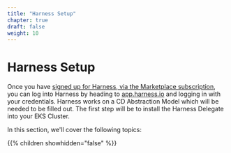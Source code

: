 ```yaml
---
title: "Harness Setup"
chapter: true
draft: false
weight: 10
---
```


# Harness Setup

Once you have [signed up for Harness, via the Marketplace subscription](https://aws.amazon.com/marketplace/pp/B07PZY3369?&trk=el_a134p000003yrYeAAI&trkCampaign=AWSMP_pdp_dev_x_dg&sc_channel=el&sc_campaign=el_awsmp_mult&sc_outcome=Marketplace), you can log into Harness by heading to [app.harness.io](https://app.harness.io) and logging in with your credentials. Harness works on a CD Abstraction Model which will be needed to be filled out. The first step will be to install the Harness Delegate into your EKS Cluster. 

In this section, we'll cover the following topics:

{{% children showhidden="false" %}}